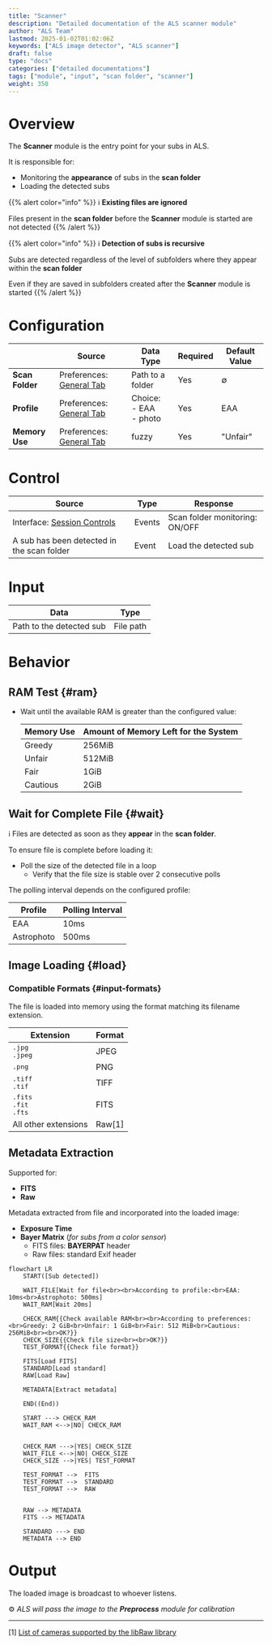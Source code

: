 ```yaml
---
title: "Scanner"
description: "Detailed documentation of the ALS scanner module"
author: "ALS Team"
lastmod: 2025-01-02T01:02:06Z
keywords: ["ALS image detector", "ALS scanner"]
draft: false
type: "docs"
categories: ["detailed documentations"]
tags: ["module", "input", "scan folder", "scanner"]
weight: 350
---
```


# Overview

The **Scanner** module is the entry point for your subs in ALS.

It is responsible for:
- Monitoring the **appearance** of subs in the **scan folder**
- Loading the detected subs

{{% alert color="info" %}}
ℹ️ **Existing files are ignored**

Files present in the **scan folder** before the **Scanner** module is started are not detected
{{% /alert %}}

{{% alert color="info" %}}
ℹ️ **Detection of subs is recursive**

Subs are detected regardless of the level of subfolders where they appear within the **scan folder**

Even if they are saved in subfolders created after the **Scanner** module is started
{{% /alert %}}

# Configuration

|                     | Source                                                                           | Data Type                        | Required | Default Value |
|---------------------|----------------------------------------------------------------------------------|----------------------------------|----------|---------------|
| **Scan Folder**     | Preferences: [General Tab](../../userguide/preferences/general/#scan-folder)     | Path to a folder                 | Yes      | ∅             |
| **Profile**         | Preferences: [General Tab](../../userguide/preferences/general/#profile)         | Choice: <br>- EAA<br>- photo<br> | Yes      | EAA           |
| **Memory Use**      | Preferences: [General Tab](../../userguide/preferences/general/#memory)          | fuzzy                            | Yes      | "Unfair"      |
# Control

| Source                                                                       | Type        | Response                       |
|------------------------------------------------------------------------------|-------------|--------------------------------|
| Interface: [Session Controls](../../userguide/ui/controls/#session-controls) | Events      | Scan folder monitoring: ON/OFF |
| A sub has been detected in the scan folder                                   | Event       | Load the detected sub          |


# Input

| Data                     | Type              |
|--------------------------|-------------------|
| Path to the detected sub | File path         |

# Behavior

## RAM Test {#ram}

- Wait until the available RAM is greater than the configured value:

  | Memory Use | Amount of Memory Left for the System |
  |------------|--------------------------------------|
  | Greedy     | 256MiB                               |
  | Unfair     | 512MiB                               |
  | Fair       | 1GiB                                 |
  | Cautious   | 2GiB                                 |

## Wait for Complete File {#wait}

ℹ️ Files are detected as soon as they **appear** in the **scan folder**.

To ensure file is complete before loading it:

- Poll the size of the detected file in a loop
    - Verify that the file size is stable over 2 consecutive polls

The polling interval depends on the configured profile:

| Profile        | Polling Interval |
|----------------|------------------|
| EAA            | 10ms             |
| Astrophoto     | 500ms            |

## Image Loading {#load}

### Compatible Formats {#input-formats}

The file is loaded into memory using the format matching its filename extension.

| Extension                                                        | Format |
|------------------------------------------------------------------|--------|
| <div style="font-family: monospace;">.jpg<br>.jpeg</div>         | JPEG   |
| <span style="font-family: monospace;">.png</span>                | PNG    |
| <div style="font-family: monospace;">.tiff<br>.tif</div>         | TIFF   |
| <div style="font-family: monospace;">.fits<br>.fit<br>.fts</div> | FITS   |
| All other extensions                                             | Raw[1] |

## Metadata Extraction

Supported for:
- **FITS**
- **Raw**

Metadata extracted from file and incorporated into the loaded image:
- **Exposure Time**
- **Bayer Matrix** (_for subs from a color sensor_)
    - FITS files: **BAYERPAT** header
    - Raw files: standard Exif header

```mermaid
flowchart LR
    START([Sub detected])
    
    WAIT_FILE[Wait for file<br><br>According to profile:<br>EAA: 10ms<br>Astrophoto: 500ms]    
    WAIT_RAM[Wait 20ms]
    
    CHECK_RAM{{Check available RAM<br><br>According to preferences:<br>Greedy: 2 GiB<br>Unfair: 1 GiB<br>Fair: 512 MiB<br>Cautious: 256MiB<br><br>OK?}}
    CHECK_SIZE{{Check file size<br><br>OK?}}
    TEST_FORMAT{{Check file format}}
    
    FITS[Load FITS]
    STANDARD[Load standard]
    RAW[Load Raw]
    
    METADATA[Extract metadata]
    
    END((End))
    
    START ---> CHECK_RAM   
    WAIT_RAM <-->|NO| CHECK_RAM
 
    
    CHECK_RAM --->|YES| CHECK_SIZE
    WAIT_FILE <-->|NO| CHECK_SIZE   
    CHECK_SIZE -->|YES| TEST_FORMAT

    TEST_FORMAT -->  FITS
    TEST_FORMAT -->  STANDARD
    TEST_FORMAT -->  RAW
    

    RAW --> METADATA
    FITS --> METADATA
    
    STANDARD ---> END
    METADATA --> END
```

# Output

The loaded image is broadcast to whoever listens.

⚙️ _ALS will pass the image to the **Preprocess** module for calibration_

---

[1] [List of cameras supported by the libRaw library](https://www.libraw.org/supported-cameras)